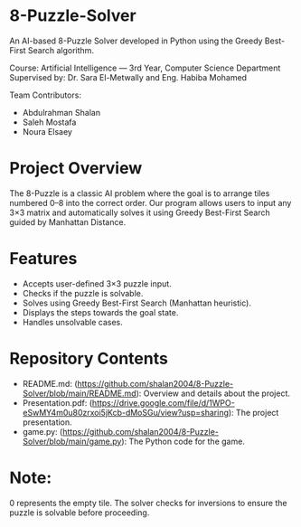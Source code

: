 # 8-Puzzle-Solver
An AI-based 8-Puzzle Solver developed in Python using the Greedy Best-First Search algorithm.

Course: Artificial Intelligence — 3rd Year, Computer Science Department
Supervised by: Dr. Sara El-Metwally and Eng. Habiba Mohamed

Team Contributors:
- Abdulrahman Shalan
- Saleh Mostafa
- Noura Elsaey

# Project Overview
The 8-Puzzle is a classic AI problem where the goal is to arrange tiles numbered 0–8 into the correct order.
Our program allows users to input any 3×3 matrix and automatically solves it using Greedy Best-First Search guided by Manhattan Distance.

# Features
- Accepts user-defined 3×3 puzzle input.
- Checks if the puzzle is solvable.
- Solves using Greedy Best-First Search (Manhattan heuristic).
- Displays the steps towards the goal state.
- Handles unsolvable cases.

# Repository Contents
- README.md: (https://github.com/shalan2004/8-Puzzle-Solver/blob/main/README.md): Overview and details about the project.
- Presentation.pdf: (https://drive.google.com/file/d/1WPO-eSwMY4m0u80zrxoi5jKcb-dMoSGu/view?usp=sharing): The project presentation.
- game.py: (https://github.com/shalan2004/8-Puzzle-Solver/blob/main/game.py): The Python code for the game.

# Note:
0 represents the empty tile.
The solver checks for inversions to ensure the puzzle is solvable before proceeding.
